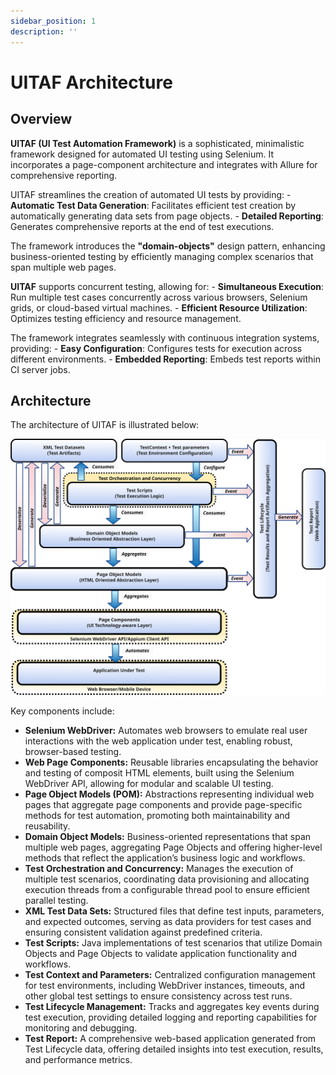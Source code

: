 ```yaml
---
sidebar_position: 1
description: ''
---
```


# UITAF Architecture

## Overview

**UITAF (UI Test Automation Framework)** is a sophisticated, minimalistic framework designed for automated UI testing using Selenium. It incorporates a page-component architecture and integrates with Allure for comprehensive reporting.

UITAF streamlines the creation of automated UI tests by providing:
    - **Automatic Test Data Generation**: Facilitates efficient test creation by automatically generating data sets from page objects.
    - **Detailed Reporting**: Generates comprehensive reports at the end of test executions.

The framework introduces the **"domain-objects"** design pattern, enhancing business-oriented testing by efficiently managing complex scenarios that span multiple web pages.

**UITAF** supports concurrent testing, allowing for:
    - **Simultaneous Execution**: Run multiple test cases concurrently across various browsers, Selenium grids, or cloud-based virtual machines.
    - **Efficient Resource Utilization**: Optimizes testing efficiency and resource management.

The framework integrates seamlessly with continuous integration systems, providing:
    - **Easy Configuration**: Configures tests for execution across different environments.
    - **Embedded Reporting**: Embeds test reports within CI server jobs.

## Architecture

The architecture of UITAF is illustrated below:

![UITAF Architecture](img/uitaf_architecture.svg)

Key components include:

- **Selenium WebDriver:** Automates web browsers to emulate real user interactions with the web application under test, enabling robust, browser-based testing.
- **Web Page Components:** Reusable libraries encapsulating the behavior and testing of composit HTML elements, built using the Selenium WebDriver API, allowing for modular and scalable UI testing.
- **Page Object Models (POM):** Abstractions representing individual web pages that aggregate page components and provide page-specific methods for test automation, promoting both maintainability and reusability.
- **Domain Object Models:** Business-oriented representations that span multiple web pages, aggregating Page Objects and offering higher-level methods that reflect the application’s business logic and workflows.
- **Test Orchestration and Concurrency:** Manages the execution of multiple test scenarios, coordinating data provisioning and allocating execution threads from a configurable thread pool to ensure efficient parallel testing.
- **XML Test Data Sets:** Structured files that define test inputs, parameters, and expected outcomes, serving as data providers for test cases and ensuring consistent validation against predefined criteria.
- **Test Scripts:** Java implementations of test scenarios that utilize Domain Objects and Page Objects to validate application functionality and workflows.
- **Test Context and Parameters:** Centralized configuration management for test environments, including WebDriver instances, timeouts, and other global test settings to ensure consistency across test runs.
- **Test Lifecycle Management:** Tracks and aggregates key events during test execution, providing detailed logging and reporting capabilities for monitoring and debugging.
- **Test Report:** A comprehensive web-based application generated from Test Lifecycle data, offering detailed insights into test execution, results, and performance metrics.

